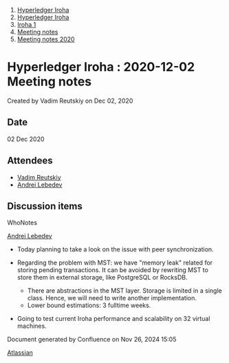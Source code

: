 1. [Hyperledger Iroha](index.html)
2. [Hyperledger Iroha](Hyperledger-Iroha_20873224.html)
3. [Iroha 1](Iroha-1_21015959.html)
4. [Meeting notes](Meeting-notes_21016018.html)
5. [Meeting notes 2020](Meeting-notes-2020_21016022.html)

# Hyperledger Iroha : 2020-12-02 Meeting notes

Created by Vadim Reutskiy on Dec 02, 2020

## Date

02 Dec 2020

## Attendees

- [Vadim Reutskiy](https://lf-hyperledger.atlassian.net/wiki/people/5b8d04b72786fb2bf79a7405?ref=confluence)
- [Andrei Lebedev](https://lf-hyperledger.atlassian.net/wiki/people/557058:c02f1b3d-42e6-4519-ba84-2d0476dccbc9?ref=confluence)

## Discussion items

WhoNotes

[Andrei Lebedev](https://lf-hyperledger.atlassian.net/wiki/people/557058:c02f1b3d-42e6-4519-ba84-2d0476dccbc9?ref=confluence)

- Today planning to take a look on the issue with peer synchronization.
- Regarding the problem with MST: we have "memory leak" related for storing pending transactions. It can be avoided by rewriting MST to store them in external storage, like PostgreSQL or RocksDB.
  
  - There are abstractions in the MST layer. Storage is limited in a single class. Hence, we will need to write another implementation.
  - Lower bound estimations: 3 fulltime weeks.
- Going to test current Iroha performance and scalability on 32 virtual machines.

Document generated by Confluence on Nov 26, 2024 15:05

[Atlassian](http://www.atlassian.com/)
